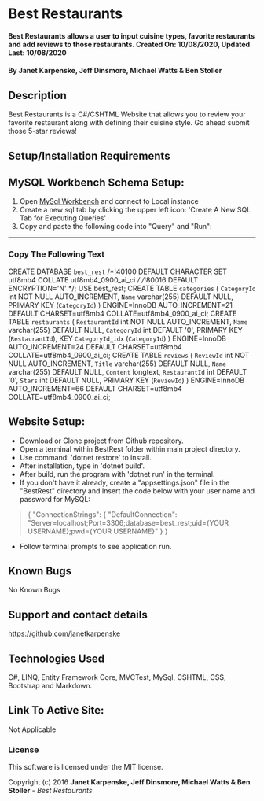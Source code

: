 # Best Restaurants

#### Best Restaurants allows a user to input cuisine types, favorite restaurants and add reviews to those restaurants. Created On: 10/08/2020, Updated Last: 10/08/2020

#### By Janet Karpenske, Jeff Dinsmore, Michael Watts & Ben Stoller

## Description

Best Restaurants is a C#/CSHTML Website that allows you to review your favorite restaurant along with defining their cuisine style. Go ahead submit those 5-star reviews! 

## Setup/Installation Requirements

## MySQL Workbench Schema Setup:
1. Open [MySql Workbench](https://www.mysql.com/products/workbench/) and connect to Local instance
2. Create a new sql tab by clicking the upper left icon: 'Create A New SQL Tab for Executing Queries'
3. Copy and paste the following code into "Query" and "Run":
---
### **Copy The Following Text**
CREATE DATABASE `best_rest` /*!40100 DEFAULT CHARACTER SET utf8mb4 COLLATE utf8mb4_0900_ai_ci */ /*!80016 DEFAULT ENCRYPTION='N' */;
USE best_rest;
CREATE TABLE `categories` (
  `CategoryId` int NOT NULL AUTO_INCREMENT,
  `Name` varchar(255) DEFAULT NULL,
  PRIMARY KEY (`CategoryId`)
) ENGINE=InnoDB AUTO_INCREMENT=21 DEFAULT CHARSET=utf8mb4 COLLATE=utf8mb4_0900_ai_ci;
CREATE TABLE `restaurants` (
  `RestaurantId` int NOT NULL AUTO_INCREMENT,
  `Name` varchar(255) DEFAULT NULL,
  `CategoryId` int DEFAULT '0',
  PRIMARY KEY (`RestaurantId`),
  KEY `CategoryId_idx` (`CategoryId`)
) ENGINE=InnoDB AUTO_INCREMENT=24 DEFAULT CHARSET=utf8mb4 COLLATE=utf8mb4_0900_ai_ci;
CREATE TABLE `reviews` (
  `ReviewId` int NOT NULL AUTO_INCREMENT,
  `Title` varchar(255) DEFAULT NULL,
  `Name` varchar(255) DEFAULT NULL,
  `Content` longtext,
  `RestaurantId` int DEFAULT '0',
  `Stars` int DEFAULT NULL,
  PRIMARY KEY (`ReviewId`)
) ENGINE=InnoDB AUTO_INCREMENT=66 DEFAULT CHARSET=utf8mb4 COLLATE=utf8mb4_0900_ai_ci;


## Website Setup:
* Download or Clone project from Github repository.
* Open a terminal within BestRest folder within main project directory.
* Use command: 'dotnet restore' to install.
* After installation, type in 'dotnet build'.
* After build, run the program with 'dotnet run' in the terminal.
* If you don't have it already, create a "appsettings.json" file in the "BestRest" directory and Insert the code below with your user name and password for MySQL: 

> {
>  "ConnectionStrings": {
>      "DefaultConnection": "Server=localhost;Port=3306;database=best_rest;uid={YOUR USERNAME};pwd={YOUR USERNAME}"
>  }
>}

* Follow terminal prompts to see application run.

## Known Bugs

No Known Bugs

## Support and contact details

https://github.com/janetkarpenske

## Technologies Used

C#, LINQ, Entity Framework Core, MVCTest, MySql, CSHTML, CSS, Bootstrap and Markdown.

## Link To Active Site:
Not Applicable

### License

This software is licensed under the MIT license.

Copyright (c) 2016 **Janet Karpenske, Jeff Dinsmore, Michael Watts & Ben Stoller** - _Best Restaurants_